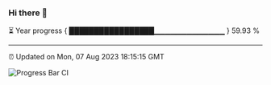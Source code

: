 ### Hi there 👋

⏳ Year progress { █████████████████▁▁▁▁▁▁▁▁▁▁▁▁▁ } 59.93 %

---

⏰ Updated on Mon, 07 Aug 2023 18:15:15 GMT

![Progress Bar CI](https://github.com/liununu/liununu/workflows/Progress%20Bar%20CI/badge.svg)
